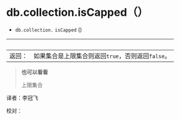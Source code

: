 # [ ](#)db.collection.isCapped（）

[]()


*   `db.collection.`  `isCapped` ()

| <br /> |                                                   |
| ------ | ------------------------------------------------- |
| 返回： | 如果集合是上限集合则返回`true`，否则返回`false`。 |

> **也可以看看**
>
> 上限集合



译者：李冠飞

校对：